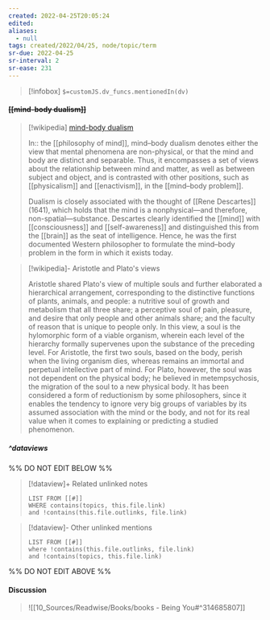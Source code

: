 ```yaml
---
created: 2022-04-25T20:05:24 
edited: 
aliases:
  - null
tags: created/2022/04/25, node/topic/term
sr-due: 2022-04-25
sr-interval: 2
sr-ease: 231
---
```

> [!infobox]
`$=customJS.dv_funcs.mentionedIn(dv)`

#### <s class="topic-title">[[mind-body dualism]]</s>

> [!wikipedia] [mind-body dualism](https://en.wikipedia.org/wiki/Mind%E2%80%93body%20dualism)
> 
> In:: the [[philosophy of mind]], 
> mind–body dualism denotes either the view that mental phenomena are non-physical, or that the mind and body are distinct and separable. Thus, it encompasses a set of views about the relationship between mind and matter, as well as between subject and object, and is contrasted with other positions, such as [[physicalism]] and [[enactivism]], in the [[mind–body problem]].
> 
> Dualism is closely associated with the thought of [[Rene Descartes]] (1641), which holds that the mind is a nonphysical—and therefore, non-spatial—substance. Descartes clearly identified the [[mind]] with [[consciousness]] and [[self-awareness]] and distinguished this from the [[brain]] as the seat of intelligence. Hence, he was the first documented Western philosopher to formulate the mind–body problem in the form in which it exists today.
>

> [!wikipedia]- Aristotle and Plato's views
> 
> Aristotle shared Plato's view of multiple souls and further elaborated a hierarchical arrangement, corresponding to the distinctive functions of plants, animals, and people: a nutritive soul of growth and metabolism that all three share; a perceptive soul of pain, pleasure, and desire that only people and other animals share; and the faculty of reason that is unique to people only. In this view, a soul is the hylomorphic form of a viable organism, wherein each level of the hierarchy formally supervenes upon the substance of the preceding level. For Aristotle, the first two souls, based on the body, perish when the living organism dies, whereas remains an immortal and perpetual intellective part of mind. For Plato, however, the soul was not dependent on the physical body; he believed in metempsychosis, the migration of the soul to a new physical body. It has been considered a form of reductionism by some philosophers, since it enables the tendency to ignore very big groups of variables by its assumed association with the mind or the body, and not for its real value when it comes to explaining or predicting a studied phenomenon.
> 

##### ^dataviews

%% DO NOT EDIT BELOW %%
> [!dataview]+ Related unlinked notes
> ```dataview
> LIST FROM [[#]]
> WHERE contains(topics, this.file.link)
> and !contains(this.file.outlinks, file.link)
> ```
 
> [!dataview]- Other unlinked mentions
> ```dataview
> LIST FROM [[#]]
> where !contains(this.file.outlinks, file.link)
> and !contains(topics, this.file.link)
> ```

%% DO NOT EDIT ABOVE %%

#### Discussion


> ![[10_Sources/Readwise/Books/books - Being You#^314685807]]
